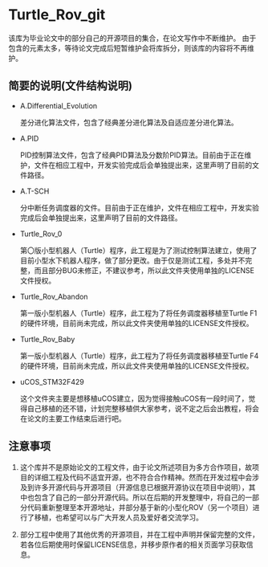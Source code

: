 # Turtle_Rov_git

该库为毕业论文中的部分自己的开源项目的集合，在论文写作中不断维护。
由于包含的元素太多，等待论文完成后短暂维护会将库拆分，则该库的内容将不再维护。

## 简要的说明(文件结构说明)

- A.Differential_Evolution

  差分进化算法文件，包含了经典差分进化算法及自适应差分进化算法。

- A.PID

  PID控制算法文件，包含了经典PID算法及分数阶PID算法。目前由于正在维护，文件在相应工程中，开发实验完成后会单独提出来，这里声明了目前的文件路径。

- A.T-SCH

  分中断任务调度器的文件。目前由于正在维护，文件在相应工程中，开发实验完成后会单独提出来，这里声明了目前的文件路径。

- Turtle_Rov_0

  第〇版小型机器人（Turtle）程序，此工程是为了测试控制算法建立，使用了目前小型水下机器人程序，做了部分更改。由于仅是测试工程，多处并不完整，而且部分BUG未修正，不建议参考，所以此文件夹使用单独的LICENSE文件授权。

- Turtle_Rov_Abandon

  第一版小型机器人（Turtle）程序，此工程为了将任务调度器移植至Turtle F1的硬件环境，目前尚未完成，所以此文件夹使用单独的LICENSE文件授权。

- Turtle_Rov_Baby

  第一版小型机器人（Turtle）程序，此工程为了将任务调度器移植至Turtle F4的硬件环境，目前尚未完成，所以此文件夹使用单独的LICENSE文件授权。

- uCOS_STM32F429

  这个文件夹主要是想移植uCOS建立，因为觉得接触uCOS有一段时间了，觉得自己移植的还不错，计划完整移植供大家参考，说不定之后会出教程，将会在论文的主要工作结束后进行吧。

## 注意事项

1. 这个库并不是原始论文的工程文件，由于论文所述项目为多方合作项目，故项目的详细工程及代码不适宜开源，也不符合合作精神。然而在开发过程中会涉及到许多开源代码与开源项目（开源信息已根据开源协议在项目中说明），其中也包含了自己的一部分开源代码。所以在后期的开发整理中，将自己的一部分代码重新整理至本开源地址，并部分基于新的小型化ROV（另一个项目）进行了移植，也希望可以与广大开发人员及爱好者交流学习。

2. 部分工程中使用了其他优秀的开源项目，并在工程中声明并保留完整的文件，若各位后期使用时保留LICENSE信息，并移步原作者的相关页面学习获取信息。

